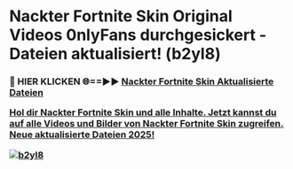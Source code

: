 # Nackter Fortnite Skin Original Videos 0nlyFans durchgesickert - Dateien aktualisiert! (b2yl8)

<h3>🔴 HIER KLICKEN 🌐==►► <a href="https://tinyurl.com/h6vf6nb8" rel="nofollow">Nackter Fortnite Skin Aktualisierte Dateien

Hol dir Nackter Fortnite Skin und alle Inhalte. Jetzt kannst du auf alle Videos und Bilder von Nackter Fortnite Skin zugreifen. Neue aktualisierte Dateien 2025!

[![b2yl8](https://i.imgur.com/sD4kR3V.gif)](https://tinyurl.com/h6vf6nb8)
